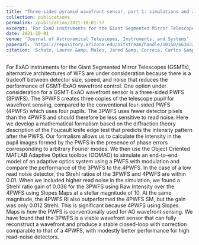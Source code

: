 ```yaml
---
title: "Three-sided pyramid wavefront sensor, part 1: simulations and analysis for astronomical adaptive optics"
collection: publications
permalink: /publication/2021-10-01-37
excerpt: 'For ExAO instruments for the Giant Segmented Mirror Telescopes (GSMTs), alternative architectures of WFS are under consideration because there is a tradeoff between detector size, speed, and noise that reduces the performance of GSMT-ExAO wavefront control. One option under consideration for a GSMT-ExAO wavefront sensor is a three-sided PWFS (3PWFS). The 3PWFS creates three copies of the telescope pupil for wavefront sensing, compared to the conventional four-sided PWFS (4PWFS) which uses four pupils. The 3PWFS uses fewer detector pixels than the 4PWFS and should therefore be less sensitive to read noise. Here we develop a mathematical formalism based on the diffraction theory description of the Foucault knife edge test that predicts the intensity pattern after the PWFS. Our formalism allows us to calculate the intensity in the pupil images formed by the PWFS in the presence of phase errors corresponding to arbitrary Fourier modes. We then use the Object Oriented MATLAB Adaptive Optics toolbox (OOMAO) to simulate an end-to-end model of an adaptive optics system using a PWFS with modulation and compare the performance of the 3PWFS to the 4PWFS. In the case of a low read noise detector, the Strehl ratios of the 3PWFS and 4PWFS are within 0.01. When we included higher read noise in the simulation, we found a Strehl ratio gain of 0.036 for the 3PWFS using Raw Intensity over the 4PWFS using Slopes Maps at a stellar magnitude of 10. At the same magnitude, the 4PWFS RI also outperformed the 4PWFS SM, but the gain was only 0.012 Strehl. This is significant because 4PWFS using Slopes Maps is how the PWFS is conventionally used for AO wavefront sensing. We have found that the 3PWFS is a viable wavefront sensor that can fully reconstruct a wavefront and produce a stable closed-loop with correction comparable to that of a 4PWFS, with modestly better performance for high read-noise detectors.'
date: 2021-10-01
venue: 'Journal of Astronomical Telescopes, Instruments, and Systems'
paperurl: 'https://repository.arizona.edu/bitstream/handle/10150/663432/049001_1.pdf?sequence=1'
citation: 'Schatz, Lauren &amp; Males, Jared &amp; Correia, Carlos &amp; Neichel, Benoit &amp; Chambouleyron, Vincent &amp; Codona, Johanan &amp; Fauvarque, Olivier &amp; Sauvage, Jean-François &amp; Fusco, Thierry &amp; Hart, Michael &amp; Janin-Potiron, Pierre &amp; Johnson, Robert &amp; Long, Joseph &amp; Mateen, Mala. (2021). The Three-Sided PyramidWavefront Sensor. I. Simulations and Analysis for Astronomical Adaptive Optics. '
---
```

For ExAO instruments for the Giant Segmented Mirror Telescopes (GSMTs), alternative architectures of WFS are under consideration because there is a tradeoff between detector size, speed, and noise that reduces the performance of GSMT-ExAO wavefront control. One option under consideration for a GSMT-ExAO wavefront sensor is a three-sided PWFS (3PWFS). The 3PWFS creates three copies of the telescope pupil for wavefront sensing, compared to the conventional four-sided PWFS (4PWFS) which uses four pupils. The 3PWFS uses fewer detector pixels than the 4PWFS and should therefore be less sensitive to read noise. Here we develop a mathematical formalism based on the diffraction theory description of the Foucault knife edge test that predicts the intensity pattern after the PWFS. Our formalism allows us to calculate the intensity in the pupil images formed by the PWFS in the presence of phase errors corresponding to arbitrary Fourier modes. We then use the Object Oriented MATLAB Adaptive Optics toolbox (OOMAO) to simulate an end-to-end model of an adaptive optics system using a PWFS with modulation and compare the performance of the 3PWFS to the 4PWFS. In the case of a low read noise detector, the Strehl ratios of the 3PWFS and 4PWFS are within 0.01. When we included higher read noise in the simulation, we found a Strehl ratio gain of 0.036 for the 3PWFS using Raw Intensity over the 4PWFS using Slopes Maps at a stellar magnitude of 10. At the same magnitude, the 4PWFS RI also outperformed the 4PWFS SM, but the gain was only 0.012 Strehl. This is significant because 4PWFS using Slopes Maps is how the PWFS is conventionally used for AO wavefront sensing. We have found that the 3PWFS is a viable wavefront sensor that can fully reconstruct a wavefront and produce a stable closed-loop with correction comparable to that of a 4PWFS, with modestly better performance for high read-noise detectors.
